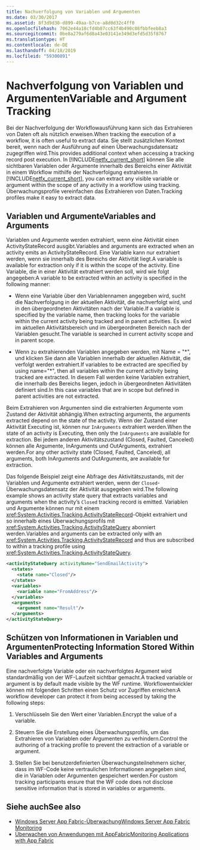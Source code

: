 ```yaml
---
title: Nachverfolgung von Variablen und Argumenten
ms.date: 03/30/2017
ms.assetid: 8f3d9d30-d899-49aa-b7ce-a8d0d32c4ff0
ms.openlocfilehash: 7062e44a18cfd4b07cc63f4b490c08fbbfeeb8a3
ms.sourcegitcommit: 0be8a279af6d8a43e03141e349d3efd5d35f8767
ms.translationtype: HT
ms.contentlocale: de-DE
ms.lasthandoff: 04/18/2019
ms.locfileid: "59300891"
---
```

# <a name="variable-and-argument-tracking"></a><span data-ttu-id="aa9aa-102">Nachverfolgung von Variablen und Argumenten</span><span class="sxs-lookup"><span data-stu-id="aa9aa-102">Variable and Argument Tracking</span></span>
<span data-ttu-id="aa9aa-103">Bei der Nachverfolgung der Workflowausführung kann sich das Extrahieren von Daten oft als nützlich erweisen.</span><span class="sxs-lookup"><span data-stu-id="aa9aa-103">When tracking the execution of a workflow, it is often useful to extract data.</span></span> <span data-ttu-id="aa9aa-104">Sie stellt zusätzlichen Kontext bereit, wenn nach der Ausführung auf einen Überwachungsdatensatz zugegriffen wird.</span><span class="sxs-lookup"><span data-stu-id="aa9aa-104">This provides additional context when accessing a tracking record post execution.</span></span> <span data-ttu-id="aa9aa-105">In [!INCLUDE[netfx_current_short](../../../includes/netfx-current-short-md.md)] können Sie alle sichtbaren Variablen oder Argumente innerhalb des Bereichs einer Aktivität in einem Workflow mithilfe der Nachverfolgung extrahieren.</span><span class="sxs-lookup"><span data-stu-id="aa9aa-105">In [!INCLUDE[netfx_current_short](../../../includes/netfx-current-short-md.md)], you can extract any visible variable or argument within the scope of any activity in a workflow using tracking.</span></span> <span data-ttu-id="aa9aa-106">Überwachungsprofile vereinfachen das Extrahieren von Daten.</span><span class="sxs-lookup"><span data-stu-id="aa9aa-106">Tracking profiles make it easy to extract data.</span></span>  
  
## <a name="variables-and-arguments"></a><span data-ttu-id="aa9aa-107">Variablen und Argumente</span><span class="sxs-lookup"><span data-stu-id="aa9aa-107">Variables and Arguments</span></span>  
 <span data-ttu-id="aa9aa-108">Variablen und Argumente werden extrahiert, wenn eine Aktivität einen ActivityStateRecord ausgibt.</span><span class="sxs-lookup"><span data-stu-id="aa9aa-108">Variables and arguments are extracted when an activity emits an ActivityStateRecord.</span></span>  <span data-ttu-id="aa9aa-109">Eine Variable kann nur extrahiert werden, wenn sie innerhalb des Bereichs der Aktivität liegt.</span><span class="sxs-lookup"><span data-stu-id="aa9aa-109">A variable is available for extraction only if it is within the scope of the activity.</span></span> <span data-ttu-id="aa9aa-110">Eine Variable, die in einer Aktivität extrahiert werden soll, wird wie folgt angegeben:</span><span class="sxs-lookup"><span data-stu-id="aa9aa-110">A variable to be extracted within an activity is specified in the following manner:</span></span>  
  
-   <span data-ttu-id="aa9aa-111">Wenn eine Variable über den Variablennamen angegeben wird, sucht die Nachverfolgung in der aktuellen Aktivität, die nachverfolgt wird, und in den übergeordneten Aktivitäten nach der Variable.</span><span class="sxs-lookup"><span data-stu-id="aa9aa-111">If a variable is specified by the variable name, then tracking looks for the variable within the current activity being tracked and in parent activities.</span></span> <span data-ttu-id="aa9aa-112">Es wird im aktuellen Aktivitätsbereich und im übergeordneten Bereich nach der Variablen gesucht.</span><span class="sxs-lookup"><span data-stu-id="aa9aa-112">The variable is searched in current activity scope and in parent scope.</span></span>  
  
-   <span data-ttu-id="aa9aa-113">Wenn zu extrahierenden Variablen angegeben werden, mit Name = "\*", und klicken Sie dann alle Variablen innerhalb der aktuellen Aktivität, die verfolgt werden extrahiert.</span><span class="sxs-lookup"><span data-stu-id="aa9aa-113">If variables to be extracted are specified by using name="\*", then all variables within the current activity being tracked are extracted.</span></span> <span data-ttu-id="aa9aa-114">In diesem Fall werden keine Variablen extrahiert, die innerhalb des Bereichs liegen, jedoch in übergeordneten Aktivitäten definiert sind.</span><span class="sxs-lookup"><span data-stu-id="aa9aa-114">In this case variables that are in scope but defined in parent activities are not extracted.</span></span>  
  
 <span data-ttu-id="aa9aa-115">Beim Extrahieren von Argumenten sind die extrahierten Argumente vom Zustand der Aktivität abhängig.</span><span class="sxs-lookup"><span data-stu-id="aa9aa-115">When extracting arguments, the arguments extracted depend on the state of the activity.</span></span> <span data-ttu-id="aa9aa-116">Wenn der Zustand einer Aktivität Executing ist, können nur `InArguments` extrahiert werden.</span><span class="sxs-lookup"><span data-stu-id="aa9aa-116">When the state of an activity is Executing, then only the `InArguments` are available for extraction.</span></span> <span data-ttu-id="aa9aa-117">Bei jedem anderen Aktivitätszustand (Closed, Faulted, Canceled) können alle Argumente, InArguments und OutArguments, extrahiert werden.</span><span class="sxs-lookup"><span data-stu-id="aa9aa-117">For any other activity state (Closed, Faulted, Canceled), all arguments, both InArguments and OutArguments, are available for extraction.</span></span>  
  
 <span data-ttu-id="aa9aa-118">Das folgende Beispiel zeigt eine Abfrage des Aktivitätszustands, mit der Variablen und Argumente extrahiert werden, wenn der `Closed`-Überwachungsdatensatz der Aktivität ausgegeben wird.</span><span class="sxs-lookup"><span data-stu-id="aa9aa-118">The following example shows an activity state query that extracts variables and arguments when the activity’s `Closed` tracking record is emitted.</span></span> <span data-ttu-id="aa9aa-119">Variablen und Argumente können nur mit einem <xref:System.Activities.Tracking.ActivityStateRecord>-Objekt extrahiert und so innerhalb eines Überwachungsprofils mit <xref:System.Activities.Tracking.ActivityStateQuery> abonniert werden.</span><span class="sxs-lookup"><span data-stu-id="aa9aa-119">Variables and arguments can be extracted only with an <xref:System.Activities.Tracking.ActivityStateRecord> and thus are subscribed to within a tracking profile using <xref:System.Activities.Tracking.ActivityStateQuery>.</span></span>  
  
```xml  
<activityStateQuery activityName="SendEmailActivity">  
  <states>  
    <state name="Closed"/>  
  </states>  
  <variables>  
    <variable name="FromAddress"/>  
  </variables>  
  <arguments>  
    <argument name="Result"/>  
  </arguments>  
</activityStateQuery>  
```  
  
## <a name="protecting-information-stored-within-variables-and-arguments"></a><span data-ttu-id="aa9aa-120">Schützen von Informationen in Variablen und Argumenten</span><span class="sxs-lookup"><span data-stu-id="aa9aa-120">Protecting Information Stored Within Variables and Arguments</span></span>  
 <span data-ttu-id="aa9aa-121">Eine nachverfolgte Variable oder ein nachverfolgtes Argument wird standardmäßig von der WF-Laufzeit sichtbar gemacht.</span><span class="sxs-lookup"><span data-stu-id="aa9aa-121">A tracked variable or argument is by default made visible by the WF runtime.</span></span> <span data-ttu-id="aa9aa-122">Workflowentwickler können mit folgenden Schritten einen Schutz vor Zugriffen erreichen:</span><span class="sxs-lookup"><span data-stu-id="aa9aa-122">A workflow developer can protect it from being accessed by taking the following steps:</span></span>  
  
1. <span data-ttu-id="aa9aa-123">Verschlüsseln Sie den Wert einer Variablen.</span><span class="sxs-lookup"><span data-stu-id="aa9aa-123">Encrypt the value of a variable.</span></span>  
  
2. <span data-ttu-id="aa9aa-124">Steuern Sie die Erstellung eines Überwachungsprofils, um das Extrahieren von Variablen oder Argumenten zu verhindern.</span><span class="sxs-lookup"><span data-stu-id="aa9aa-124">Control the authoring of a tracking profile to prevent the extraction of a variable or argument.</span></span>  
  
3. <span data-ttu-id="aa9aa-125">Stellen Sie bei benutzerdefinierten Überwachungsteilnehmern sicher, dass im WF-Code keine vertraulichen Informationen angegeben sind, die in Variablen oder Argumenten gespeichert werden.</span><span class="sxs-lookup"><span data-stu-id="aa9aa-125">For custom tracking participants ensure that the WF code does not disclose sensitive information that is stored in variables or arguments.</span></span>  
  
## <a name="see-also"></a><span data-ttu-id="aa9aa-126">Siehe auch</span><span class="sxs-lookup"><span data-stu-id="aa9aa-126">See also</span></span>

- [<span data-ttu-id="aa9aa-127">Windows Server App Fabric-Überwachung</span><span class="sxs-lookup"><span data-stu-id="aa9aa-127">Windows Server App Fabric Monitoring</span></span>](https://go.microsoft.com/fwlink/?LinkId=201273)
- [<span data-ttu-id="aa9aa-128">Überwachen von Anwendungen mit AppFabric</span><span class="sxs-lookup"><span data-stu-id="aa9aa-128">Monitoring Applications with App Fabric</span></span>](https://go.microsoft.com/fwlink/?LinkId=201275)
